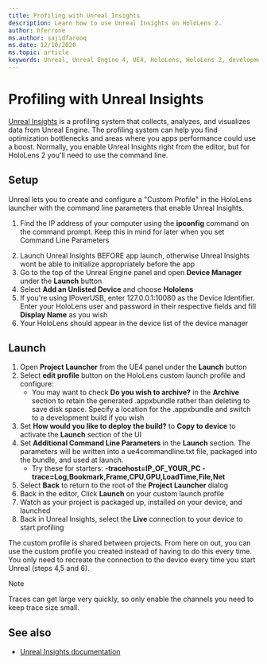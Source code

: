 ```yaml
---
title: Profiling with Unreal Insights
description: Learn how to use Unreal Insights on HoloLens 2.
author: hferrone
ms.author: sajidfarooq
ms.date: 12/10/2020
ms.topic: article
keywords: Unreal, Unreal Engine 4, UE4, HoloLens, HoloLens 2, development, profling, unreal insights, documentation, guides, features, holograms, game development, mixed reality headset, windows mixed reality headset, virtual reality headset
---
```



# Profiling with Unreal Insights 

[Unreal Insights](https://docs.unrealengine.com/TestingAndOptimization/PerformanceAndProfiling/UnrealInsights/Overview/index.html) is a profiling system that collects, analyzes, and visualizes data from Unreal Engine. The profiling system can help you find optimization bottlenecks and areas where you apps performance could use a boost. Normally, you enable Unreal Insights right from the editor, but for HoloLens 2 you'll need to use the command line.  

## Setup

<!-- TODO: More detail on why this is important -->
Unreal lets you to create and configure a "Custom Profile" in the HoloLens launcher with the command line parameters that enable Unreal Insights.

1.	Find the IP address of your computer using the **ipconfig** command on the command prompt. Keep this in mind for later when you set Command Line Parameters

<!-- TODO: Where/how do they launch unreal insights? -->
2.	Launch Unreal Insights BEFORE app launch, otherwise Unreal Insights wont be able to initialize appropriately before the app
3.	Go to the top of the Unreal Engine panel and open **Device Manager** under the **Launch** button
4.	Select **Add an Unlisted Device** and choose **Hololens**
6.	If you're using IPoverUSB, enter 127.0.0.1:10080 as the Device Identifier. Enter your HoloLens user and password in their respective fields and fill **Display Name** as you wish
7.	Your HoloLens should appear in the device list of the device manager

## Launch

1.	Open **Project Launcher** from the UE4 panel under the **Launch** button
2.	Select **edit profile** button on the HoloLens custom launch profile and configure:
    * You may want to check **Do you wish to archive?** in the **Archive** section to retain the generated .appxbundle rather than deleting to save disk space. Specify a location for the .appxbundle and switch to a development build if you wish
4.	Set **How would you like to deploy the build?** to **Copy to device** to activate the **Launch** section of the UI
5.	Set **Additional Command Line Parameters** in the **Launch** section. The parameters will be written into a ue4commandline.txt file, packaged into the bundle, and used at launch. 
    <!-- TODO: Need more detail on what this parameter does and where to find others. -->
    * Try these for starters: **-tracehost=IP_OF_YOUR_PC -trace=Log,Bookmark,Frame,CPU,GPU,LoadTime,File,Net**
6.	Select **Back** to return to the root of the **Project Launcher** dialog
7.	Back in the editor, Click **Launch** on your custom launch profile
8.	Watch as your project is packaged up, installed on your device, and launched
9.	Back in Unreal Insights, select the **Live** connection to your device to start profiling

The custom profile is shared between projects. From here on out, you can use the custom profile you created instead of having to do this every time. You only need to recreate the connection to the device every time you start Unreal (steps 4,5 and 6).

> [!NOTE]
> Traces can get large very quickly, so only enable the channels you need to keep trace size small.

## See also
* [Unreal Insights documentation](https://docs.unrealengine.com/TestingAndOptimization/PerformanceAndProfiling/UnrealInsights/index.html)

